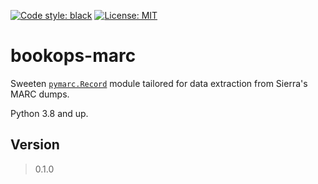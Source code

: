 [![Code style: black](https://img.shields.io/badge/code%20style-black-000000.svg)](https://github.com/psf/black) [![License: MIT](https://img.shields.io/badge/License-MIT-yellow.svg)](https://opensource.org/licenses/MIT)

# bookops-marc

Sweeten [`pymarc.Record`](https://pymarc.readthedocs.io/en/latest/_modules/pymarc/record.html) module tailored for data extraction from Sierra's MARC dumps.

Python 3.8 and up.

## Version
> 0.1.0